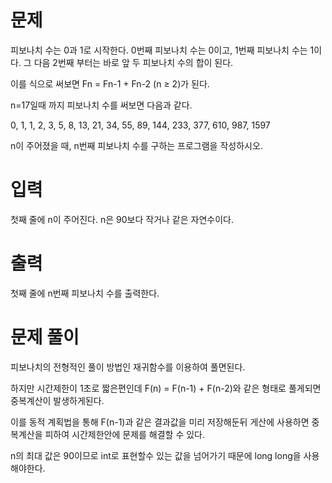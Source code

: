 # 문제
피보나치 수는 0과 1로 시작한다. 0번째 피보나치 수는 0이고, 1번째 피보나치 수는 1이다. 그 다음 2번째 부터는 바로 앞 두 피보나치 수의 합이 된다.

이를 식으로 써보면 Fn = Fn-1 + Fn-2 (n ≥ 2)가 된다.

n=17일때 까지 피보나치 수를 써보면 다음과 같다.

0, 1, 1, 2, 3, 5, 8, 13, 21, 34, 55, 89, 144, 233, 377, 610, 987, 1597

n이 주어졌을 때, n번째 피보나치 수를 구하는 프로그램을 작성하시오.

# 입력
첫째 줄에 n이 주어진다. n은 90보다 작거나 같은 자연수이다.

# 출력
첫째 줄에 n번째 피보나치 수를 출력한다.

# 문제 풀이
피보나치의 전형적인 풀이 방법인 재귀함수를 이용하여 풀면된다.

하지만 시간제한이 1초로 짧은편인데 F(n) = F(n-1) + F(n-2)와 같은 형태로 풀게되면 중복계산이 발생하게된다.

이를 동적 계획법을 통해 F(n-1)과 같은 결과값을 미리 저장해둔뒤 게산에 사용하면 중복계산을 피하여 시간제한안에 문제를 해결할 수 있다.

n의 최대 값은 90이므로 int로 표현할수 있는 값을 넘어가기 때문에 long long을 사용해야한다.